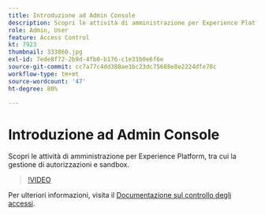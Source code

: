```yaml
---
title: Introduzione ad Admin Console
description: Scopri le attività di amministrazione per Experience Platform, tra cui la gestione di autorizzazioni e sandbox.
role: Admin, User
feature: Access Control
kt: 7923
thumbnail: 333860.jpg
exl-id: 7ede8f72-2b9d-4fb0-b176-c1e31b0e6f6e
source-git-commit: cc7a77c4dd380ae1bc23dc75608e8e2224dfe78c
workflow-type: tm+mt
source-wordcount: '47'
ht-degree: 80%

---
```


# Introduzione ad Admin Console

Scopri le attività di amministrazione per Experience Platform, tra cui la gestione di autorizzazioni e sandbox.

>[!VIDEO](https://video.tv.adobe.com/v/333860?quality=12&learn=on)

Per ulteriori informazioni, visita il [Documentazione sul controllo degli accessi](https://experienceleague.adobe.com/docs/experience-platform/access-control/home.html?lang=it).